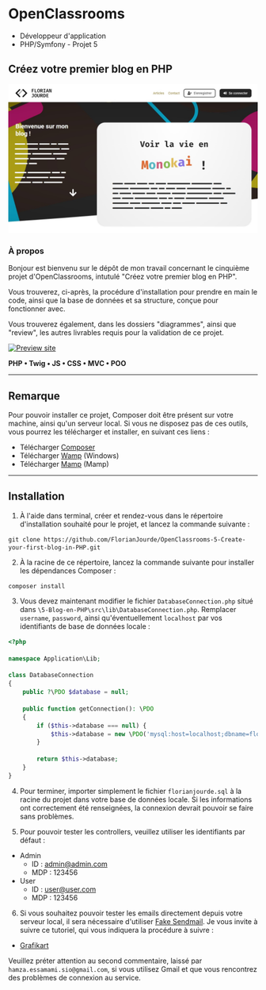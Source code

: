 # OpenClassrooms
- Développeur d'application
- PHP/Symfony - Projet 5

## Créez votre premier blog en PHP

![OpenClassrooms banneer](./public/ressources/images/readme-header.jpg)

### À propos

Bonjour est bienvenu sur le dépôt de mon travail concernant le cinquième projet d'OpenClassrooms, intutulé "Créez votre premier blog en PHP".

Vous trouverez, ci-après, la procédure d'installation pour prendre en main le code, ainsi que la base de données et sa structure, conçue pour fonctionner avec.

Vous trouverez également, dans les dossiers "diagrammes", ainsi que "review", les autres livrables requis pour la validation de ce projet.

[![Preview site](https://img.shields.io/badge/Preview%20site--89bf54?style=for-the-badge&logo=InternetExplorer&logoColor=white)](https://florianjourde.com/)

**PHP • Twig • JS • CSS • MVC • POO**

---


## Remarque

Pour pouvoir installer ce projet, Composer doit être présent sur votre machine, ainsi qu'un serveur local. Si vous ne disposez pas de ces outils, vous pourrez les télécharger et installer, en suivant ces liens :
- Télécharger [Composer](https://getcomposer.org/)
- Télécharger [Wamp](https://www.wampserver.com/) (Windows)
- Télécharger [Mamp](https://www.wampserver.com/) (Mamp)


---

## Installation

1. À l'aide dans terminal, créer et rendez-vous dans le répertoire d'installation souhaité pour le projet, et lancez la commande suivante :
```shell
git clone https://github.com/FlorianJourde/OpenClassrooms-5-Create-your-first-blog-in-PHP.git
```

2. À la racine de ce répertoire, lancez la commande suivante pour installer les dépendances Composer :
```shell
composer install
```

3. Vous devez maintenant modifier le fichier `DatabaseConnection.php` situé dans `\5-Blog-en-PHP\src\lib\DatabaseConnection.php`. Remplacer `username`, `password`, ainsi qu'éventuellement `localhost` par vos identifiants de base de données locale :
```php
<?php

namespace Application\Lib;

class DatabaseConnection
{
    public ?\PDO $database = null;

    public function getConnection(): \PDO
    {
        if ($this->database === null) {
            $this->database = new \PDO('mysql:host=localhost;dbname=florianjourde;charset=utf8', 'username', 'password');
        }

        return $this->database;
    }
}
```

4. Pour terminer, importer simplement le fichier `florianjourde.sql` à la racine du projet dans votre base de données locale. Si les informations ont correctement été renseignées, la connexion devrait pouvoir se faire sans problèmes.

5. Pour pouvoir tester les controllers, veuillez utiliser les identifiants par défaut :
- Admin
    - ID : admin@admin.com
    - MDP : 123456
- User
    - ID : user@user.com
    - MDP : 123456
    
6. Si vous souhaitez pouvoir tester les emails directement depuis votre serveur local, il sera nécessaire d'utiliser [Fake Sendmail](https://www.glob.com.au/sendmail/). Je vous invite à suivre ce tutoriel, qui vous indiquera la procédure à suivre :
- [Grafikart](https://grafikart.fr/blog/mail-local-wamp)

Veuillez préter attention au second commentaire, laissé par `hamza.essamami.sio@gmail.com`, si vous utilisez Gmail et que vous rencontrez des problèmes de connexion au service.